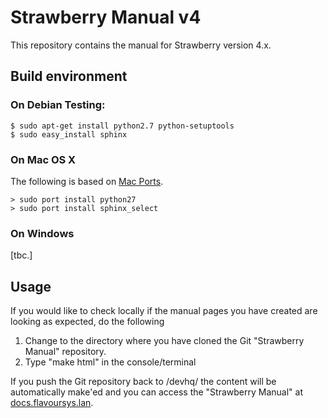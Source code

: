 # Strawberry Manual v4

This repository contains the manual for Strawberry version 4.x.

## Build environment

### On Debian Testing:

    $ sudo apt-get install python2.7 python-setuptools
    $ sudo easy_install sphinx

### On Mac OS X

The following is based on [Mac Ports](http://www.macports.org/install.php).

	> sudo port install python27
	> sudo port install sphinx_select

### On Windows

[tbc.]


## Usage

If you would like to check locally if the manual pages you have created are looking as expected, do the following

1. Change to the directory where you have cloned the Git "Strawberry Manual" repository.
2. Type "make html" in the console/terminal

If you push the Git repository back to /devhq/ the content will be automatically make'ed and you can access the "Strawberry Manual" at [docs.flavoursys.lan](http://docs.flavoursys.lan).

